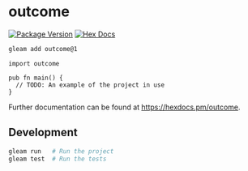 # outcome

[![Package Version](https://img.shields.io/hexpm/v/outcome)](https://hex.pm/packages/outcome)
[![Hex Docs](https://img.shields.io/badge/hex-docs-ffaff3)](https://hexdocs.pm/outcome/)

```sh
gleam add outcome@1
```
```gleam
import outcome

pub fn main() {
  // TODO: An example of the project in use
}
```

Further documentation can be found at <https://hexdocs.pm/outcome>.

## Development

```sh
gleam run   # Run the project
gleam test  # Run the tests
```
